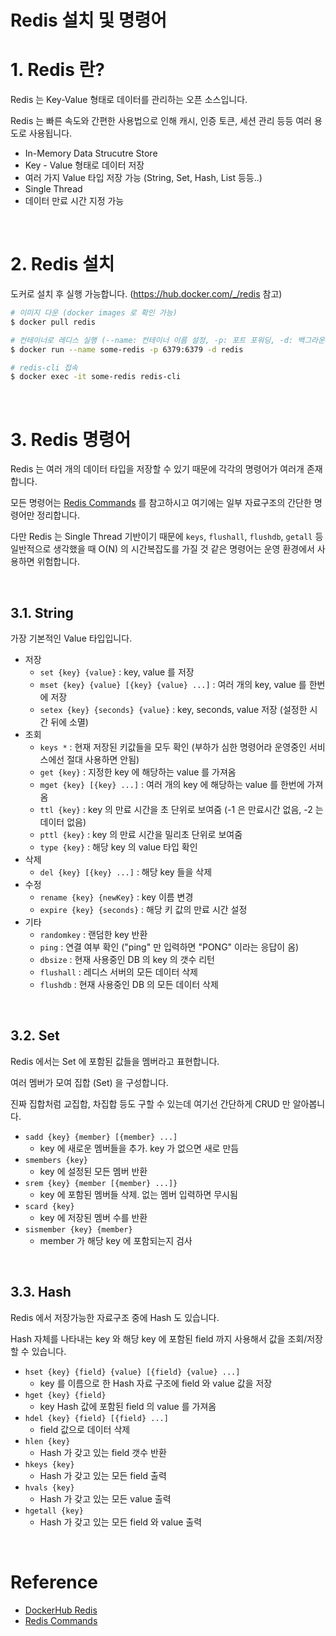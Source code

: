 # Redis 설치 및 명령어

# 1. Redis 란?

Redis 는 Key-Value 형태로 데이터를 관리하는 오픈 소스입니다.

Redis 는 빠른 속도와 간편한 사용법으로 인해 캐시, 인증 토큰, 세션 관리 등등 여러 용도로 사용됩니다.

- In-Memory Data Strucutre Store
- Key - Value 형태로 데이터 저장
- 여러 가지 Value 타입 저장 가능 (String, Set, Hash, List 등등..)
- Single Thread
- 데이터 만료 시간 지정 가능

<br>

# 2. Redis 설치

도커로 설치 후 실행 가능합니다. (https://hub.docker.com/_/redis 참고)

```sh
# 이미지 다운 (docker images 로 확인 가능)
$ docker pull redis

# 컨테이너로 레디스 실행 (--name: 컨테이너 이름 설정, -p: 포트 포워딩, -d: 백그라운드에서 실행)
$ docker run --name some-redis -p 6379:6379 -d redis

# redis-cli 접속
$ docker exec -it some-redis redis-cli
```

<br>

# 3. Redis 명령어

Redis 는 여러 개의 데이터 타입을 저장할 수 있기 때문에 각각의 명령어가 여러개 존재합니다.

모든 명령어는 [Redis Commands](https://redis.io/commands) 를 참고하시고 여기에는 일부 자료구조의 간단한 명령어만 정리합니다.

다만 Redis 는 Single Thread 기반이기 때문에 `keys`, `flushall`, `flushdb`, `getall` 등 일반적으로 생각했을 때 O(N) 의 시간복잡도를 가질 것 같은 명령어는 운영 환경에서 사용하면 위험합니다.

<br>

## 3.1. String

가장 기본적인 Value 타입입니다.

- 저장
  - `set {key} {value}` : key, value 를 저장
  - `mset {key} {value} [{key} {value} ...]` : 여러 개의 key, value 를 한번에 저장
  - `setex {key} {seconds} {value}` : key, seconds, value 저장 (설정한 시간 뒤에 소멸)
- 조회
  - `keys *` : 현재 저장된 키값들을 모두 확인 (부하가 심한 명령어라 운영중인 서비스에선 절대 사용하면 안됨)
  - `get {key}` : 지정한 key 에 해당하는 value 를 가져옴
  - `mget {key} [{key} ...]` : 여러 개의 key 에 해당하는 value 를 한번에 가져옴
  - `ttl {key}` : key 의 만료 시간을 초 단위로 보여줌 (-1 은 만료시간 없음, -2 는 데이터 없음)
  - `pttl {key}` : key 의 만료 시간을 밀리초 단위로 보여줌
  - `type {key}` : 해당 key 의 value 타입 확인
- 삭제
  - `del {key} [{key} ...]` : 해당 key 들을 삭제
- 수정
  - `rename {key} {newKey}` : key 이름 변경
  - `expire {key} {seconds}` : 해당 키 값의 만료 시간 설정
- 기타
  - `randomkey` : 랜덤한 key 반환
  - `ping` : 연결 여부 확인 ("ping" 만 입력하면 "PONG" 이라는 응답이 옴)
  - `dbsize` : 현재 사용중인 DB 의 key 의 갯수 리턴
  - `flushall` : 레디스 서버의 모든 데이터 삭제
  - `flushdb` : 현재 사용중인 DB 의 모든 데이터 삭제

<br>

## 3.2. Set

Redis 에서는 Set 에 포함된 값들을 멤버라고 표현합니다.

여러 멤버가 모여 집합 (Set) 을 구성합니다.

진짜 집합처럼 교집합, 차집합 등도 구할 수 있는데 여기선 간단하게 CRUD 만 알아봅니다.

- `sadd {key} {member} [{member} ...]`
  - key 에 새로운 멤버들을 추가. key 가 없으면 새로 만듬
- `smembers {key}`
  - key 에 설정된 모든 멤버 반환
- `srem {key} {member [{member} ...]}`
  - key 에 포함된 멤버들 삭제. 없는 멤버 입력하면 무시됨
- `scard {key}`
  - key 에 저장된 멤버 수를 반환
- `sismember {key} {member}`
  - member 가 해당 key 에 포함되는지 검사

<br>

## 3.3. Hash

Redis 에서 저장가능한 자료구조 중에 Hash 도 있습니다.

Hash 자체를 나타내는 key 와 해당 key 에 포함된 field 까지 사용해서 값을 조회/저장할 수 있습니다.

- `hset {key} {field} {value} [{field} {value} ...]`
  - key 를 이름으로 한 Hash 자료 구조에 field 와 value 값을 저장
- `hget {key} {field}`
  - key Hash 값에 포함된 field 의 value 를 가져옴
- `hdel {key} {field} [{field} ...]`
  - field 값으로 데이터 삭제
- `hlen {key}`
  - Hash 가 갖고 있는 field 갯수 반환
- `hkeys {key}`
  - Hash 가 갖고 있는 모든 field 출력
- `hvals {key}`
  - Hash 가 갖고 있는 모든 value 출력
- `hgetall {key}`
  - Hash 가 갖고 있는 모든 field 와 value 출력

<br>

# Reference

- [DockerHub Redis](https://hub.docker.com/_/redis)
- [Redis Commands](https://redis.io/commands)

